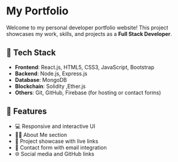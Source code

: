 # My Portfolio

Welcome to my personal developer portfolio website! This project showcases my work, skills, and projects as a **Full Stack Developer**.

## 🚀 Tech Stack

- **Frontend**: React.js, HTML5, CSS3, JavaScript, Bootstrap
- **Backend**: Node.js, Express.js
- **Database**: MongoDB
- **Blockchain**: Solidity ,Ether.js 
- **Others**: Git, GitHub, Firebase (for hosting or contact forms)

## 📁 Features

- 💻 Responsive and interactive UI
- 🧑‍💼 About Me section
- 📂 Project showcase with live links
- 📧 Contact form with email integration
- 🌐 Social media and GitHub links
